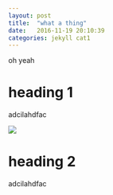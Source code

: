 ```yaml
---
layout: post
title:  "what a thing"
date:   2016-11-19 20:10:39
categories: jekyll cat1
---
```

oh yeah

# heading 1
adcilahdfac

![](http://i.imgur.com/GUE6Afc.png)

# heading 2
adcilahdfac
